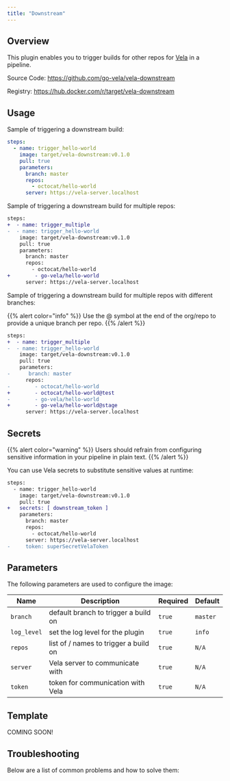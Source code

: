 ```yaml
---
title: "Downstream"
---
```


## Overview

This plugin enables you to trigger builds for other repos for [Vela](https://go-vela.github.io/docs/) in a pipeline.

Source Code: https://github.com/go-vela/vela-downstream

Registry: https://hub.docker.com/r/target/vela-downstream

## Usage

Sample of triggering a downstream build:

```yaml
steps:
  - name: trigger_hello-world
    image: target/vela-downstream:v0.1.0
    pull: true
    parameters:
      branch: master
      repos:
        - octocat/hello-world
      server: https://vela-server.localhost
```

Sample of triggering a downstream build for multiple repos:

```diff
steps:
+  - name: trigger_multiple
-  - name: trigger_hello-world
    image: target/vela-downstream:v0.1.0
    pull: true
    parameters:
      branch: master
      repos:
        - octocat/hello-world
+        - go-vela/hello-world
      server: https://vela-server.localhost
```

Sample of triggering a downstream build for multiple repos with different branches:

{{% alert color="info" %}}
Use the @ symbol at the end of the org/repo to provide a unique branch per repo.
{{% /alert %}}

```diff
steps:
+  - name: trigger_multiple
-  - name: trigger_hello-world
    image: target/vela-downstream:v0.1.0
    pull: true
    parameters:
-      branch: master
      repos:
-        - octocat/hello-world
+        - octocat/hello-world@test
-        - go-vela/hello-world
+        - go-vela/hello-world@stage
      server: https://vela-server.localhost
```

## Secrets

{{% alert color="warning" %}}
Users should refrain from configuring sensitive information in your pipeline in plain text.
{{% /alert %}}

You can use Vela secrets to substitute sensitive values at runtime:

```diff
steps:
  - name: trigger_hello-world
    image: target/vela-downstream:v0.1.0
    pull: true
+   secrets: [ downstream_token ]
    parameters:
      branch: master
      repos:
        - octocat/hello-world
      server: https://vela-server.localhost
-     token: superSecretVelaToken
```

## Parameters

The following parameters are used to configure the image:

| Name        | Description                                      | Required | Default  |
| ----------- | ------------------------------------------------ | -------- | -------- |
| `branch`    | default branch to trigger a build on             | `true`   | `master` |
| `log_level` | set the log level for the plugin                 | `true`   | `info`   |
| `repos`     | list of <org>/<repo> names to trigger a build on | `true`   | `N/A`    |
| `server`    | Vela server to communicate with                  | `true`   | `N/A`    |
| `token`     | token for communication with Vela                | `true`   | `N/A`    |

## Template

COMING SOON!

## Troubleshooting

Below are a list of common problems and how to solve them:
